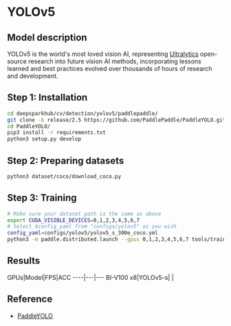 # YOLOv5

## Model description

YOLOv5 is the world's most loved vision AI, representing <a href="https://ultralytics.com">Ultralytics</a> open-source research into future vision AI methods, incorporating lessons learned and best practices evolved over thousands of hours of research and development.

## Step 1: Installation

```bash
cd deepsparkhub/cv/detection/yolov5/paddlepaddle/
git clone -b release/2.5 https://github.com/PaddlePaddle/PaddleYOLO.git
cd PaddleYOLO/
pip3 install -r requirements.txt
python3 setup.py develop
```

## Step 2: Preparing datasets

```bash
python3 dataset/coco/download_coco.py
```

## Step 3: Training

```bash
# Make sure your dataset path is the same as above
export CUDA_VISIBLE_DEVICES=0,1,2,3,4,5,6,7
# Select $config_yaml from "configs/yolov5" as you wish
config_yaml=configs/yolov5/yolov5_s_300e_coco.yml
python3 -m paddle.distributed.launch --gpus 0,1,2,3,4,5,6,7 tools/train.py -c ${config_yaml} --amp --eval
```

## Results
GPUs|Model|FPS|ACC
----|---|---
BI-V100 x8|YOLOv5-s| |

## Reference
- [PaddleYOLO](https://github.com/PaddlePaddle/PaddleYOLO)
